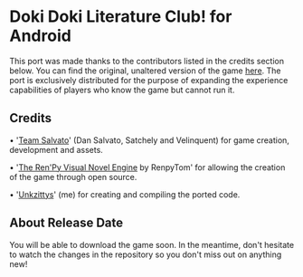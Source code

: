 # Doki Doki Literature Club! for Android

This port was made thanks to the contributors listed in the credits section below. You can find the original, unaltered version of the game [here](https://ddlc.moe/). The port is exclusively distributed for the purpose of expanding the experience capabilities of players who know the game but cannot run it.

## Credits

• '[Team Salvato](https://teamsalvato.com/)' (Dan Salvato, Satchely and Velinquent) for game creation, development and assets.

• '[The Ren'Py Visual Novel Engine](https://renpy.org/) by RenpyTom' for allowing the creation of the game through open source.

• '[Unkzittys](https://github.com/Unkzittys)' (me) for creating and compiling the ported code.

## About Release Date

You will be able to download the game soon. In the meantime, don't hesitate to watch the changes in the repository so you don't miss out on anything new!
